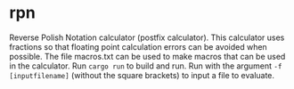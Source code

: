# rpn
Reverse Polish Notation calculator (postfix calculator).
This calculator uses fractions so that floating point calculation errors can be avoided when possible.
The file macros.txt can be used to make macros that can be used in the calculator.
Run `cargo run` to build and run.
Run with the argument `-f [inputfilename]` (without the square brackets) to input a file to evaluate. 